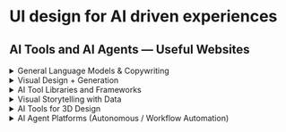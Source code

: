 # UI design for AI driven experiences

## AI Tools and AI Agents — Useful Websites

<details>
  <summary>General Language Models & Copywriting</summary>
  
  - [ChatGPT](https://openai.com/index/chatgpt/) / [GPT-4](https://openai.com/index/gpt-4/) – Brainstorming, design briefs, content strategy
  - [Claude](https://claude.ai) - AI assistant from Anthropic with a focus on safety and contextual reasoning
  - [Perplexity](https://www.perplexity.ai) - AI-powered search engine that generates cited answers. | 
  - [Copy.ai](https://www.copy.ai/) / [Jasper](https://www.jasper.ai/) – Generate taglines, headlines, and product content
  - [Notion AI](https://www.notion.so/product/ai) - Embedded AI assistant inside Notion for writing, summarizing, and organizing
  - [Cursor](https://www.cursor.com/) - an AI-powered code editor developed by Anysphere Inc
  - [Devin](https://devin.ai/) - Devin is an autonomous AI software engineer developed by Cognition Labs, designed to assist with various software development tasks
  - [Windsurf](https://windsurf.com) - an AI-powered integrated development environment (IDE) developed by Exafunction, Inc., designed to enhance developer productivity by integrating intelligent features directly into the coding workflow

</details>

<details>
  <summary>Visual Design + Generation</summary>

  - [Adobe Firefly](https://www.adobe.com/products/firefly.html) – AI tools inside Adobe Creative Cloud for textures and effects
  - [Midjourney](https://www.midjourney.com/home) / [DALL·E 2](https://openai.com/index/dall-e-2/) / [Stable Diffusion](https://stability.ai/) – Create concept art, mood boards, storyboards
  - [Canva + Magic Tools](https://www.canva.com/magic/) – Design assets + text-to-image for freelancers or marketing
  - [RunwayM](https://runwayml.com/) – Video, image, and audio AI toolkits with no-code setup
  - [Figma AI Plugins](https://mockuuups.studio/blog/post/figma-ai-plugins/) – For UI/UX mockups, usability improvements
  - [Leonardo.Ai](https://leonardo.ai) - AI-powered creative image generation with control and style
  - [Khroma](https://www.khroma.co) - AI color palette generator for designers
  - [Deepdreamgenerator](https://deepdreamgenerator.com/)
  - [Huemint](https://huemint.com) - an AI-powered color palette generator that leverages machine learning to craft unique and visually appealing color schemes tailored for brands, websites, and various design projects
  - [Gamma](https://gamma.app/) - an AI-powered platform designed to streamline the creation of presentations, documents, websites, and social media content
  - [KREA](krea.ai) -	Real-time generative canvas that blends prompt + brush tools for fashion, product, and spatial design
  - [Designify](designify.com) -	One-click image enhancement and background replacement. Great for ecommerce, profile photos, and mockups
  - [VanceAI](vanceai.com) -	Suite of AI tools for image enhancement, restoration, upscaling, and background removal
  - [Artbreeder](artbreeder.com) - Blend and morph visual styles using genetic algorithms — ideal for character and scene ideation
  - [Galileo AI](https://www.usegalileo.ai/explore)	- Galileo AI is a platform designed to assist designers and developers in creating user interfaces (UIs) efficiently using artificial intelligence
  - [Uizard](https://uizard.io/) - an AI-powered design platform that enables users to rapidly create wireframes, mockups, and prototypes for web and mobile applications
  - [Locofy](https://www.locofy.ai/) - an AI-powered platform designed to accelerate the transition from design to code, enabling designers and developers to convert Figma and Adobe XD designs into production-ready frontend code for web and mobile applications
  - [Pika](https://pika.art/login) - an AI-powered video generation platform developed by Pika Labs, enabling users to transform text prompts and images into dynamic, short-form videos
  - [Khroma](https://www.khroma.co/) - an AI-powered color tool designed to assist designers in discovering, generating, and saving personalized color palettes
  - [Openart](https://openart.ai/home) - a versatile AI-powered art platform designed to transform your creative ideas into stunning visual artworks
</details>

<details>
  <summary>AI Tool Libraries and Frameworks</summary>

  - [LangChain](https://www.langchain.com) | Framework for building applications with LLMs and agents
  - [Hugging Face Spaces](https://huggingface.co/spaces) | Host AI apps and demos with open-source models
  - [Gradio](https://gradio.app) | Python tool to quickly build and share AI apps
  - [Replicate](https://replicate.com) | Run open-source machine learning models in the cloud
  - [OpenAI Platform](https://platform.openai.com) | API platform for GPT-4, DALL·E, Whisper, and tools

</details>

<details>
  <summary>Visual Storytelling with Data</summary>

  - [Tableau](https://www.tableau.com/) + GPT-4** – AI-assisted dashboards with narratives
  - Google Data Studio – Enhanced with AI tools for client reporting

  </details>

<details>
  <summary>AI Tools for 3D Design</summary>

#### 1. Text-to-3D Generation
| Tool       | Website                          | Description                                                      |
|------------|----------------------------------|------------------------------------------------------------------|
| **Kaedim** | https://www.kaedim.com           | Converts concept art or images into 3D models with a single click. |
| **Spline AI** | https://spline.design/ai     | Generate and edit 3D objects using natural language inside Spline’s web-based editor. |
| **Meshy**  | https://www.meshy.ai             | Converts text or images to 3D meshes and textures automatically. |
| **Luma AI**| https://lumalabs.ai              | Text-to-3D using NeRFs and 3D asset scanning with your phone.    |
| **3DFY.ai**| https://www.3dfy.ai              | High-quality text-to-3D asset generation for gaming and AR/VR.   |

#### 2. AI-Based 3D Reconstruction / Scanning

| Tool            | Website                            | Description                                                      |
|-----------------|------------------------------------|------------------------------------------------------------------|
| **Luma Labs**   | https://lumalabs.ai                | Photorealistic 3D scene capture using neural radiance fields (NeRF). |
| **RealityCapture** | https://www.capturingreality.com | Uses AI to turn photos into detailed 3D models (photogrammetry). |
| **Polycam**     | https://poly.cam                   | AI-powered 3D scanning via iPhone or LiDAR for architecture, assets. |

#### 3. AI Tools for Animation and Rigging

| Tool          | Website                        | Description                                                      |
|---------------|--------------------------------|------------------------------------------------------------------|
| **DeepMotion**| https://www.deepmotion.com     | AI motion capture from video – animates characters automatically. |
| **Plask**     | https://www.plask.ai           | AI mocap tool using webcam or videos to animate 3D models.       |
| **Cascadeur** | https://cascadeur.com          | Physics-based animation assistant with AI pose prediction.       |

#### 4. AI-Assisted 3D Modeling

| Tool                         | Website                              | Description                                                      |
|------------------------------|--------------------------------------|------------------------------------------------------------------|
| **Blender + AI Add-ons**     | https://www.blender.org              | Open-source 3D suite with growing AI plugins (e.g., GAN Texture Generator, AI face modeling). |
| **Adobe Substance 3D Sampler** | https://substance3d.adobe.com     | Use AI to turn photos into PBR materials and textures.           |
| **Runway ML (3D tools)**     | https://runwayml.com                 | Some modules support AI-based style transfers for 3D scenes.     |

</details>

<details>
  <summary>AI Agent Platforms (Autonomous / Workflow Automation)</summary> 

- [manus](https://manus.im/?index=1) - Manus is designed to execute complex tasks across various domains without continuous human intervention
- [Vantel](https://vantel.com/) - an AI-powered platform designed to assist commercial insurance brokers by automating time-consuming tasks such as policy analysis, quote comparison, and contract review
- [Sweet Spot](https://www.sweetspot.so/) - an AI-powered platform designed to streamline the government contracting process for businesses
- [AutoGPT]( https://github.com/Torantulino/Auto-GPT) - Open-source project that chains LLMs together to perform tasks autonomously. | |
- [AgentGPT](https://agentgpt.reworkd.ai) - Browser-based tool to create autonomous AI agents in seconds
- [SuperAGI](https://superagi.com) - Open-source autonomous AI framework for complex task automation
- [Flowise](https://flowiseai.com) - Drag-and-drop visual interface to build LangChain agents and LLM pipelines
- [CrewAI](https://docs.crewai.io) - AI agents that can collaborate as teams with defined roles and memory

</details>
